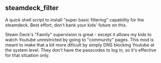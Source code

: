 steamdeck_filter
-------------------------

A quick shell script to install "super basic filtering" capability for the steamdeck. Best effort, don't bank your kids' future on this.


Steam Deck's "Family" supervision is great - except it allows my kids to watch Youtube unrestricted by going to "community" pages. This mod is meant to make that a bit more dificult by simply DNS blocking Youtube at the system level. They don't have the passcodes to log in, so it's effective for that situation only.

